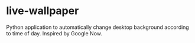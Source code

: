 live-wallpaper
==============

Python application to automatically change desktop background according to time of day. Inspired by Google Now.
